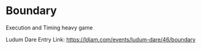 # Boundary
Execution and Timing heavy game

Ludum Dare Entry Link: https://ldjam.com/events/ludum-dare/46/boundary
